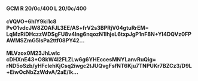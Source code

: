 #### GCM R 20/0c/400 L 20/0c/400
**cVQVO+6hIY9ki1c8**<br/>**PvO1vdcJW8ZOAFJL3EE/AS+frV2s3BPRjV04gtuRrEM=**<br/>**LqMzRiDHczzWDSgFU8v4lng6nqozN1IhjeL6txpJgP1nF8N+YI4DQVz0FPAWMSZmG5lsPa2ttf08PY42...**<br/><br/>
**MLVzox0M23JhLwlc**<br/>**cDHXnE43+O8kW4I2FLZLw6g6YHEccesMNYLanvRuQig=**<br/>**rND5oSzb/yHFcIehKjCsq2iwgc2tJUQvgFsfNT6Kju7TNPUKr7BZCz3/D9L+EiwOcNbZzWdvA/2aE/lk...**